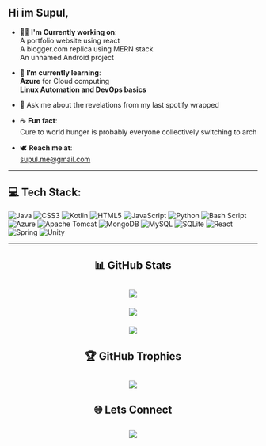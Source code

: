 ## Hi im Supul,
- 👷🏼 **I'm Currently working on**: <br>
  A portfolio website using react <br> 
  A blogger.com replica using MERN stack<br>
  An unnamed Android project

- 🌱 **I’m currently learning**:<br>
    **Azure** for Cloud computing <br>
    **Linux Automation and DevOps basics**<br>

- 🍏 Ask me about the revelations from my last spotify wrapped <br>
  
- ☕ **Fun fact**: <br>
  Cure to world hunger is probably everyone collectively switching to arch
  
- 🕊️ **Reach me at**: <br>
  supul.me@gmail.com
  
---
  
## 💻 Tech Stack:
![Java](https://img.shields.io/badge/java-%23ED8B00.svg?style=plastic&logo=openjdk&logoColor=white) ![CSS3](https://img.shields.io/badge/css3-%231572B6.svg?style=plastic&logo=css3&logoColor=white) ![Kotlin](https://img.shields.io/badge/kotlin-%237F52FF.svg?style=plastic&logo=kotlin&logoColor=white) ![HTML5](https://img.shields.io/badge/html5-%23E34F26.svg?style=plastic&logo=html5&logoColor=white) ![JavaScript](https://img.shields.io/badge/javascript-%23323330.svg?style=plastic&logo=javascript&logoColor=%23F7DF1E) ![Python](https://img.shields.io/badge/python-3670A0?style=plastic&logo=python&logoColor=ffdd54) ![Bash Script](https://img.shields.io/badge/bash_script-%23121011.svg?style=plastic&logo=gnu-bash&logoColor=white) ![Azure](https://img.shields.io/badge/azure-%230072C6.svg?style=plastic&logo=microsoftazure&logoColor=white) ![Apache Tomcat](https://img.shields.io/badge/apache%20tomcat-%23F8DC75.svg?style=plastic&logo=apache-tomcat&logoColor=black) ![MongoDB](https://img.shields.io/badge/MongoDB-%234ea94b.svg?style=plastic&logo=mongodb&logoColor=white) ![MySQL](https://img.shields.io/badge/mysql-4479A1.svg?style=plastic&logo=mysql&logoColor=white) ![SQLite](https://img.shields.io/badge/sqlite-%2307405e.svg?style=plastic&logo=sqlite&logoColor=white) ![React](https://img.shields.io/badge/react-%2320232a.svg?style=plastic&logo=react&logoColor=%2361DAFB) ![Spring](https://img.shields.io/badge/spring-%236DB33F.svg?style=plastic&logo=spring&logoColor=white) ![Unity](https://img.shields.io/badge/unity-%23000000.svg?style=plastic&logo=unity&logoColor=white)

---

<h2 align="center">📊 GitHub Stats<h2/> 
<p align="center"> 
  <img src="https://github-readme-stats.vercel.app/api?username=supulk&theme=github_dark&hide_border=false&include_all_commits=true&count_private=false"/>
</p>
<p align="center"> 
  <img src="https://nirzak-streak-stats.vercel.app/?user=supulk&theme=github_dark&hide_border=false"/>
</p>  
<p align="center"> 
  <img src="https://github-readme-stats.vercel.app/api/top-langs/?username=supulk&theme=github_dark&hide_border=false&include_all_commits=true&count_private=false&layout=compact"/>
</p>


<h2 align="center">🏆 GitHub Trophies<h2/>  
<p align="center">
  <img src="https://github-profile-trophy.vercel.app/?username=supulk&theme=radical&no-frame=true&no-bg=false&margin-w=4"/>
</p>

<h2 align="center">🌐 Lets Connect<h2/>
  <p align="center">
    <a href="https://www.linkedin.com/in/supulk/" target="blank"><img src="https://img.shields.io/badge/LinkedIn-blue?logo=linkedin&style=for-the-badge" /></a>
  </p>

